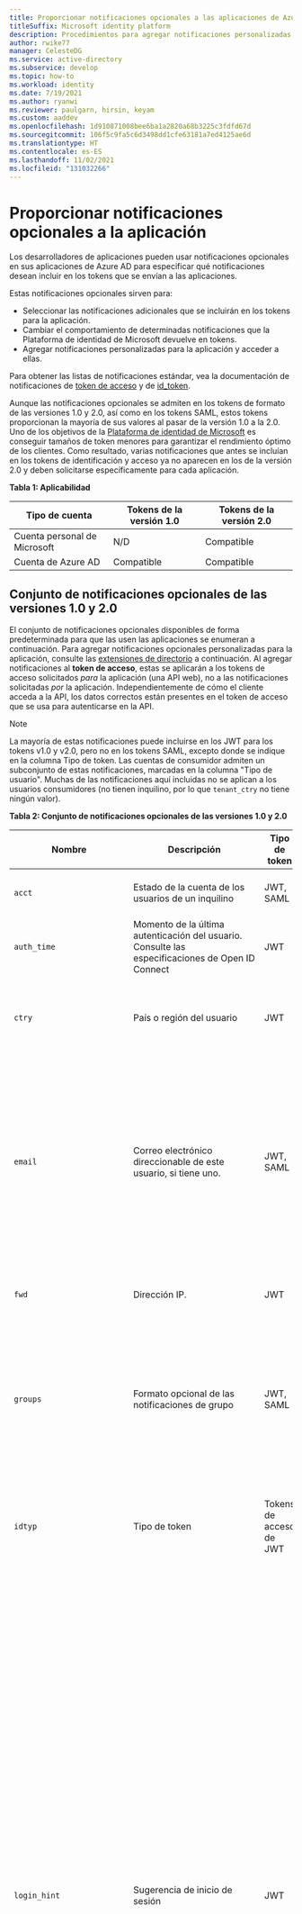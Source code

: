 ```yaml
---
title: Proporcionar notificaciones opcionales a las aplicaciones de Azure AD
titleSuffix: Microsoft identity platform
description: Procedimientos para agregar notificaciones personalizadas o adicionales a los tokens SAML 2.0 y JSON Web Token (JWT) que emite la Plataforma de identidad de Microsoft.
author: rwike77
manager: CelesteDG
ms.service: active-directory
ms.subservice: develop
ms.topic: how-to
ms.workload: identity
ms.date: 7/19/2021
ms.author: ryanwi
ms.reviewer: paulgarn, hirsin, keyam
ms.custom: aaddev
ms.openlocfilehash: 1d910871008bee6ba1a2820a68b3225c3fdfd67d
ms.sourcegitcommit: 106f5c9fa5c6d3498dd1cfe63181a7ed4125ae6d
ms.translationtype: HT
ms.contentlocale: es-ES
ms.lasthandoff: 11/02/2021
ms.locfileid: "131032266"
---
```

# <a name="provide-optional-claims-to-your-app"></a>Proporcionar notificaciones opcionales a la aplicación

Los desarrolladores de aplicaciones pueden usar notificaciones opcionales en sus aplicaciones de Azure AD para especificar qué notificaciones desean incluir en los tokens que se envían a las aplicaciones.

Estas notificaciones opcionales sirven para:

- Seleccionar las notificaciones adicionales que se incluirán en los tokens para la aplicación.
- Cambiar el comportamiento de determinadas notificaciones que la Plataforma de identidad de Microsoft devuelve en tokens.
- Agregar notificaciones personalizadas para la aplicación y acceder a ellas.

Para obtener las listas de notificaciones estándar, vea la documentación de notificaciones de [token de acceso](access-tokens.md) y de [id_token](id-tokens.md).

Aunque las notificaciones opcionales se admiten en los tokens de formato de las versiones 1.0 y 2.0, así como en los tokens SAML, estos tokens proporcionan la mayoría de sus valores al pasar de la versión 1.0 a la 2.0. Uno de los objetivos de la [Plataforma de identidad de Microsoft](./v2-overview.md) es conseguir tamaños de token menores para garantizar el rendimiento óptimo de los clientes. Como resultado, varias notificaciones que antes se incluían en los tokens de identificación y acceso ya no aparecen en los de la versión 2.0 y deben solicitarse específicamente para cada aplicación.

**Tabla 1: Aplicabilidad**

| Tipo de cuenta               | Tokens de la versión 1.0 | Tokens de la versión 2.0 |
|----------------------------|-------------|-------------|
| Cuenta personal de Microsoft | N/D         | Compatible   |
| Cuenta de Azure AD           | Compatible   | Compatible   |

## <a name="v10-and-v20-optional-claims-set"></a>Conjunto de notificaciones opcionales de las versiones 1.0 y 2.0

El conjunto de notificaciones opcionales disponibles de forma predeterminada para que las usen las aplicaciones se enumeran a continuación. Para agregar notificaciones opcionales personalizadas para la aplicación, consulte las [extensiones de directorio](#configuring-directory-extension-optional-claims) a continuación. Al agregar notificaciones al **token de acceso**, estas se aplicarán a los tokens de acceso solicitados *para* la aplicación (una API web), no a las notificaciones solicitadas *por* la aplicación. Independientemente de cómo el cliente acceda a la API, los datos correctos están presentes en el token de acceso que se usa para autenticarse en la API.

> [!NOTE]
>La mayoría de estas notificaciones puede incluirse en los JWT para los tokens v1.0 y v2.0, pero no en los tokens SAML, excepto donde se indique en la columna Tipo de token. Las cuentas de consumidor admiten un subconjunto de estas notificaciones, marcadas en la columna "Tipo de usuario".  Muchas de las notificaciones aquí incluidas no se aplican a los usuarios consumidores (no tienen inquilino, por lo que `tenant_ctry` no tiene ningún valor).

**Tabla 2: Conjunto de notificaciones opcionales de las versiones 1.0 y 2.0**

| Nombre                       |  Descripción   | Tipo de token | Tipo de usuario | Notas  |
|----------------------------|----------------|------------|-----------|--------|
| `acct`                | Estado de la cuenta de los usuarios de un inquilino | JWT, SAML | | Si el usuario es miembro del inquilino, el valor es `0`. Si es un invitado, el valor es `1`. |
| `auth_time`                | Momento de la última autenticación del usuario. Consulte las especificaciones de Open ID Connect| JWT        |           |  |
| `ctry`                     | País o región del usuario | JWT |  | Azure AD devuelve la notificación opcional `ctry` si existe, y el valor del campo es un código de país o región estándar de dos letras, como FR, JP, SZ, etc. |
| `email`                    | Correo electrónico direccionable de este usuario, si tiene uno.  | JWT, SAML | MSA, Azure AD | Si el usuario es un invitado en el inquilino, este valor se incluye de forma predeterminada.  Para los usuarios administrados (aquellos dentro del inquilino), se debe solicitar a través de esta notificación opcional o, únicamente en la versión 2.0, con el ámbito OpenID.  Para los usuarios administrados, se debe establecer la dirección de correo electrónico en el [portal de administración de Office](https://portal.office.com/adminportal/home#/users).|
| `fwd`                      | Dirección IP.| JWT    |   | Agrega la dirección IPv4 original del cliente solicitante (cuando se encuentra en una red virtual) |
| `groups`| Formato opcional de las notificaciones de grupo |JWT, SAML| |Se usa con la opción de configuración GroupMembershipClaims en el [manifiesto de la aplicación](reference-app-manifest.md), que se debe establecer también. Para más información, vea las [notificaciones de grupo](#configuring-groups-optional-claims) abajo. Para más información sobre las notificaciones de grupo, vea [Cómo configurar notificaciones de grupo](../hybrid/how-to-connect-fed-group-claims.md)
| `idtyp`                    | Tipo de token   | Tokens de acceso de JWT | Especial: únicamente en tokens de acceso de solo aplicación |  El valor es `app` cuando el token es un token de solo aplicación. Esta es la forma más precisa para que una API determine si un token es un token de aplicación o un token de usuario + aplicación.|
| `login_hint`               | Sugerencia de inicio de sesión   | JWT | MSA, Azure AD | Una notificación de sugerencia de inicio de sesión opaca y de confianza.  Esta notificación es el mejor valor que se puede usar para el parámetro `login_hint` de OAuth en todos los flujos para el inicio de sesión único.  También se puede pasar entre aplicaciones para ayudar en el inicio de sesión único en modo silencioso: la aplicación A puede iniciar la sesión de un usuario, leer la notificación `login_hint` y, a continuación, enviar la notificación y el contexto del inquilino actual a la aplicación B en la cadena o fragmento de la cadena de consulta cuando el usuario hace clic en un vínculo que le lleva a la aplicación B. Para evitar problemas de confiabilidad y condiciones de carrera, la notificación `login_hint` *no* incluye el inquilino actual del usuario y tiene como valor predeterminado el inquilino principal del usuario cuando se usa.  Si trabaja en un escenario de invitado, en el que el usuario es de otro inquilino, debe proporcionar un identificador de inquilino en la solicitud de inicio de sesión y pasar lo mismo a las aplicaciones con las que esté asociado. Sin embargo, esta notificación está pensada para su uso con la funcionalidad `login_hint` existente del SDK, como se ha expuesto. |
| `sid`                      | Identificador de sesión que se usa para el cierre de cada sesión de usuario. | JWT        |  Cuentas personal y de Azure AD.   |         |
| `tenant_ctry`              | País o región del inquilino de recursos | JWT | | Igual que `ctry`, salvo que un administrador lo establezca en un nivel de inquilino.  También debe ser un valor estándar de dos letras. |
| `tenant_region_scope`      | Región del inquilino de los recursos | JWT        |           | |
| `upn`                      | UserPrincipalName | JWT, SAML  |           | Un identificador del usuario que se puede usar con el parámetro username_hint.  No es un identificador duradero para el usuario y no debe usarse para identificar de forma exclusiva la información del usuario (por ejemplo, como una clave de base de datos). En su lugar, use el id. de objeto de usuario (`oid`) como clave de base de datos. Los usuarios que inician sesión con un [id. de inicio de sesión alternativo](../authentication/howto-authentication-use-email-signin.md) no deben mostrar su nombre principal de usuario (UPN). En su lugar, use las siguientes notificaciones de token de identificador para mostrar el estado de inicio de sesión al usuario: `preferred_username` o `unique_name` para los tokens v1 y `preferred_username` para los tokens v2. Aunque esta notificación se incluye automáticamente, puede especificarla como opcional para adjuntar propiedades adicionales y así modificarle el comportamiento para los usuarios invitados Debe usar la notificación `login_hint` para el uso de `login_hint`: los identificadores legibles como el UPN no son de confianza.|
| `verified_primary_email`   | Procede del valor PrimaryAuthoritativeEmail del usuario.      | JWT        |           |         |
| `verified_secondary_email` | Procede del valor SecondaryAuthoritativeEmail del usuario.   | JWT        |           |        |
| `vnet`                     | Información del especificador de la red virtual | JWT        |           |      |
| `xms_pdl`             | Ubicación de datos preferida   | JWT | | En los inquilinos multigeográficos, la ubicación de datos preferida es el código de tres letras que muestra la región geográfica en la que se encuentra el usuario. Para más información, vea la [documentación de Azure AD Connect acerca de la ubicación de datos preferida](../hybrid/how-to-connect-sync-feature-preferreddatalocation.md).<br/>Por ejemplo: `APC` para Asia Pacífico. |
| `xms_pl`                   | Idioma preferido del usuario  | JWT ||Idioma preferido del usuario, si se establece. Se origina desde su inquilino principal, en escenarios de acceso de invitado. Con formato LL-CC ("en-us"). |
| `xms_tpl`                  | Idioma preferido del inquilino| JWT | | Idioma preferido del inquilino de recursos, si se establece. Con formato LL ("en"). |
| `ztdid`                    | Identificador de implementación sin interacción | JWT | | La identidad del dispositivo usada en [Windows AutoPilot](/windows/deployment/windows-autopilot/windows-10-autopilot). |

## <a name="v20-specific-optional-claims-set"></a>Conjunto de notificaciones opcionales específicas de la versión 2.0

Estas notificaciones siempre se incluyen en los tokens de la versión 1.0 de Azure AD, pero no en los de la versión 2.0, a menos que se solicite. Estas notificaciones solo son válidas en los JWT (tokens de identificación y de acceso).

**Tabla 3: Notificaciones opcionales exclusivas de la versión 2.0**

| Notificación de JWT     | Nombre                            | Descripción                                | Notas |
|---------------|---------------------------------|-------------|-------|
| `ipaddr`      | Dirección IP                      | Dirección IP del cliente desde el que se inició sesión.   |       |
| `onprem_sid`  | Identificador de seguridad local |                                             |       |
| `pwd_exp`     | Tiempo de expiración de la contraseña        | Fecha y hora a la que expira la contraseña. |       |
| `pwd_url`     | Cambiar dirección URL de contraseña             | Dirección URL que el usuario puede visitar para cambiar la contraseña.   |   |
| `in_corp`     | Dentro de red corporativa        | Indica si el cliente ha iniciado sesión desde la red corporativa. En caso contrario, la notificación no se incluye.   |  En función de la configuración de las [IP de confianza](../authentication/howto-mfa-mfasettings.md#trusted-ips) de MFA.    |
| `family_name` | Apellido                       | Proporciona el apellido del usuario según está definido en el objeto de usuario. <br>"family_name": "Miller" | Se admite en MSA y Azure AD. Requiere el ámbito `profile`.   |
| `given_name`  | Nombre                      | Proporciona el nombre de pila o "dado" del usuario, tal como se establece en el objeto de usuario.<br>"given_name": "Frank"                   | Se admite en MSA y Azure AD.  Requiere el ámbito `profile`. |
| `upn`         | Nombre principal del usuario | Un identificador del usuario que se puede usar con el parámetro username_hint.  No es un identificador duradero para el usuario y no debe usarse para identificar de forma exclusiva la información del usuario (por ejemplo, como una clave de base de datos). En su lugar, use el id. de objeto de usuario (`oid`) como clave de base de datos. Los usuarios que inician sesión con un [id. de inicio de sesión alternativo](../authentication/howto-authentication-use-email-signin.md) no deben mostrar su nombre principal de usuario (UPN). En su lugar, use la notificación `preferred_username` para mostrar el estado de inicio de sesión al usuario. | Consulte a continuación las [propiedades adicionales](#additional-properties-of-optional-claims) de la configuración de la notificación. Requiere el ámbito `profile`.|

## <a name="v10-specific-optional-claims-set"></a>Conjunto de notificaciones opcionales específicas de la versión 1.0

Algunas de las mejoras del formato de token de la versión 2 están disponibles para las aplicaciones que usan el formato de token de la 1, ya que ayudan a mejorar la seguridad y la confiabilidad. Estas no surtirán efecto en los tokens de identificador solicitados desde el punto de conexión de la versión 2 ni en los tokens de acceso para las API que usan el formato de token de la versión 2. Estos solo se aplican a los token de JWT, no a los de SAML. 

**Tabla 4: Notificaciones opcionales exclusivas de la versión 1.0**


| Notificación de JWT     | Nombre                            | Descripción | Notas |
|---------------|---------------------------------|-------------|-------|
|`aud`          | Público | Siempre está presente en JWT, pero en los tokens de acceso v1 se puede emitir de varias maneras: cualquier URI de appID, con o sin una barra diagonal final, así como el identificador de cliente del recurso. Puede resultar difícil de codificar con esta aleatoriedad al realizar la validación de tokens.  Use las [propiedades adicionales para esta notificación](#additional-properties-of-optional-claims) a fin de asegurarse de que siempre se establezca en el identificador del cliente del recurso en los tokens de acceso de la versión 1. | Solo tokens de acceso JWT de la versión 1|
|`preferred_username` | Nombre de usuario preferido        | Proporciona la notificación de nombre de usuario preferido en los tokens de la versión 1. Esto facilita que las aplicaciones proporcionen sugerencias de nombre de usuario e indiquen nombres para mostrar legibles, independientemente de su tipo de token.  Se recomienda usar esta notificación opcional en lugar de `upn` o `unique_name`, por ejemplo. | Tokens de identificador y tokens de acceso de la versión 1 |

### <a name="additional-properties-of-optional-claims"></a>Propiedades adicionales de las notificaciones opcionales

Algunas notificaciones opcionales se pueden configurar para cambiar la manera de devolver la notificación. Estas propiedades adicionales se utilizan principalmente para ayudar a la migración de aplicaciones locales con expectativas de datos diferentes. Por ejemplo, `include_externally_authenticated_upn_without_hash` ayuda con los clientes que no pueden admitir almohadillas (`#`) en el UPN.

**Tabla 4: Valores para configurar las notificaciones opcionales**

| Nombre de propiedad  | Nombre de la propiedad adicional | Descripción |
|----------------|--------------------------|-------------|
| `upn`          |                          | Puede usarse en respuestas SAML y JWT y para los token v1.0 y v2.0. |
|                | `include_externally_authenticated_upn`  | Incluye el nombre principal de usuario invitado tal como se almacenó en el inquilino de recursos. Por ejemplo: `foo_hometenant.com#EXT#@resourcetenant.com` |
|                | `include_externally_authenticated_upn_without_hash` | Igual que antes, excepto que las marcas hash (`#`) se reemplazan con guiones bajos (`_`); por ejemplo, `foo_hometenant.com_EXT_@resourcetenant.com`|
| `aud`          |                          | En los tokens de acceso de la versión 1, se usa para cambiar el formato de la notificación `aud`.  Esto no tiene ningún efecto en los tokens de la versión 2 ni en los tokens de identificador de ninguna versión, donde la notificación `aud` es siempre el identificador del cliente. Use esta configuración para asegurarse de que la API pueda realizar la validación de las audiencias más fácilmente. Al igual que todas las notificaciones opcionales que afectan al token de acceso, el recurso de la solicitud debe establecer esta notificación opcional, ya que los recursos poseen el token de acceso.|
|                | `use_guid`               | Emite el identificador de cliente del recurso (API) en formato GUID como notificación `aud` siempre en lugar de que sea dependiente del entorno de ejecución. Por tanto, si un recurso establece esta marca y su identificador de cliente es `bb0a297b-6a42-4a55-ac40-09a501456577`, cualquier aplicación que solicite un token de acceso para ese recurso recibirá un token de acceso con `aud`: `bb0a297b-6a42-4a55-ac40-09a501456577`. </br></br> Sin este conjunto de notificaciones, una API podría obtener tokens con una notificación `aud` de `api://MyApi.com`, `api://MyApi.com/`, `api://myapi.com/AdditionalRegisteredField` o cualquier otro valor establecido como un URI de identificador de aplicación para esa API, así como el identificador de cliente del recurso. |

#### <a name="additional-properties-example"></a>Ejemplo de propiedades adicionales

```json
"optionalClaims": {
    "idToken": [
        {
            "name": "upn",
            "essential": false,
            "additionalProperties": [
                "include_externally_authenticated_upn"
            ]
        }
    ]
}
```

Este objeto OptionalClaims hace que el token de identificador devuelto al cliente incluya una notificación `upn` con el inquilino de inicio adicional y la información de los recursos del inquilino. La notificación `upn` solo cambia en el token si el usuario es un invitado en el inquilino (que usa un IDP diferente para la autenticación).

## <a name="configuring-optional-claims"></a>Configuración de notificaciones opcionales

> [!IMPORTANT]
> Los tokens de acceso **siempre** se generan mediante el manifiesto del recurso, no del cliente,  con lo cual en la solicitud `...scope=https://graph.microsoft.com/user.read...`, el recurso es Microsoft Graph API.  Por lo tanto, el token de acceso se crea usando el manifiesto de Microsoft Graph API, no el manifiesto del cliente.  Cambiar el manifiesto de la aplicación nunca hará que los tokens de Microsoft Graph API tengan un aspecto diferente.  Para confirmar que los cambios realizados en `accessToken` han surtido efecto, solicite un token para la aplicación, no otra aplicación.

Puede configurar notificaciones opcionales para la aplicación mediante la interfaz de usuario o el manifiesto.

1. Vaya a <a href="https://portal.azure.com/" target="_blank">Azure Portal</a>. 
1. Busque y seleccione **Azure Active Directory**.
1. En **Administrar**, seleccione **Registros de aplicaciones**.
1. Seleccione en la lista la aplicación para la que desea configurar notificaciones opcionales.

**Configuración de notificaciones opcionales mediante la interfaz de usuario:**

[![Configuración de notificaciones opcionales en la interfaz de usuario](./media/active-directory-optional-claims/token-configuration.png)](./media/active-directory-optional-claims/token-configuration.png)

1. En **Administrar**, seleccione **Configuración del token**.
   - La hoja **Configuración del token** de la opción de la interfaz de usuario no está disponible para las aplicaciones registradas en un inquilino de Azure AD B2C que se puede configurar mediante la modificación del manifiesto de aplicación. Para más información, consulte [Adición de notificaciones y personalización de la entrada del usuario mediante directivas personalizadas en Azure Active Directory B2C](../../active-directory-b2c/configure-user-input.md).  

1. Seleccione **Agregar notificación opcional**.
1. Seleccione el tipo de token que desea configurar.
1. Seleccione las notificaciones opcionales que va a agregar.
1. Seleccione **Agregar**.


**Configuración de notificaciones opcionales mediante el manifiesto de aplicación:**

[![Muestra cómo configurar notificaciones opcionales mediante el manifiesto de aplicación.](./media/active-directory-optional-claims/app-manifest.png)](./media/active-directory-optional-claims/app-manifest.png)

1. En **Administrar**, seleccione **Manifiesto**. Se abrirá un editor de manifiestos basado en web que le permitirá editar el manifiesto. Si lo desea, puede seleccionar **Descargar**, editar el manifiesto de forma local y, a continuación, usar **Cargar** para volver a aplicarlo a la aplicación. Para más información sobre el manifiesto de aplicación, consulte el [artículo Descripción del manifiesto de aplicación de Azure AD](reference-app-manifest.md).

    La entrada siguiente del manifiesto de aplicación agrega las notificaciones opcionales `auth_time`, `ipaddr` y `upn` a los tokens de identificador, acceso y SAML.

    ```json
    "optionalClaims": {
        "idToken": [
            {
                "name": "auth_time",
                "essential": false
            }
        ],
        "accessToken": [
            {
                "name": "ipaddr",
                "essential": false
            }
        ],
        "saml2Token": [
            {
                "name": "upn",
                "essential": false
            },
            {
                "name": "extension_ab603c56068041afb2f6832e2a17e237_skypeId",
                "source": "user",
                "essential": false
            }
        ]
    }
    ```

2. Cuando termine, seleccione **Guardar**. Ahora, las notificaciones opcionales especificadas se incluirán en los tokens de la aplicación.


### <a name="optionalclaims-type"></a>Tipo OptionalClaims

Indica las notificaciones opcionales solicitadas por una aplicación. Una aplicación puede configurar que las notificaciones opcionales se devuelvan en los tres tipos de tokens (de identificación, de acceso y SAML 2) que reciba desde el servicio de token de seguridad. La aplicación puede configurar un conjunto diferente de notificaciones opcionales que se devuelva en cada tipo de token. La propiedad OptionalClaims de la entidad de la aplicación es un objeto OptionalClaims.

**Tabla 5: Propiedades del tipo OptionalClaims**

| Nombre          | Tipo                       | Descripción                                           |
|---------------|----------------------------|-------------------------------------------------------|
| `idToken`     | Colección (OptionalClaim) | Notificaciones opcionales que se devuelven en el token de identificación de JWT.     |
| `accessToken` | Colección (OptionalClaim) | Notificaciones opcionales que se devuelven en el token de acceso de JWT. |
| `saml2Token`  | Colección (OptionalClaim) | Notificaciones opcionales que se devuelven en el token SAML de JWT.       |

### <a name="optionalclaim-type"></a>Tipo OptionalClaim

Contiene una notificación opcional asociada a una aplicación o una entidad de servicio. Las propiedades idToken, accessToken y saml2Token del tipo [OptionalClaims](/graph/api/resources/optionalclaims) son una colección de OptionalClaim.
Si lo admite una notificación concreta, también puede modificar el comportamiento de OptionalClaim con el campo AdditionalProperties.

**Tabla 6: Propiedades del tipo OptionalClaim**

| Nombre                   | Tipo                    | Descripción                                                                                                                                                                                                                                                                                                   |
|------------------------|-------------------------|---------------------------------------------------------------------------------------------------------------------------------------------------------------------------------------------------------------------------------------------------------------------------------------------------------------|
| `name`                 | Edm.String              | Nombre de la notificación opcional.                                                                                                                                                                                                                                                                               |
| `source`               | Edm.String              | Origen (objeto de directorio) de la notificación. Hay unas notificaciones predefinidas y otras definidas por el usuario desde las propiedades de extensión. Si el valor de origen es null, es una notificación opcional predefinida. Si el valor de origen es user, el valor de la propiedad name es la propiedad de extensión del objeto de usuario. |
| `essential`            | Edm.Boolean             | Si el valor es true, la notificación especificada por el cliente es necesaria garantizar una experiencia de autorización sin problemas para la tarea concreta solicitada por el usuario final. El valor predeterminado es false.                                                                                                                 |
| `additionalProperties` | Colección (Edm.String) | Propiedades adicionales de la notificación. Si existe una propiedad en esta colección, modifica el comportamiento de la notificación opcional especificada en la propiedad name.                                                                                                                                                   |

## <a name="configuring-directory-extension-optional-claims"></a>Configuración de notificaciones opcionales de extensión de directorio

Además del conjunto de notificaciones opcionales estándar, también se pueden configurar tokens para incluir las extensiones. Para obtener más información, consulte [la documentación de extensionProperty de Microsoft Graph](/graph/api/resources/extensionproperty).

Las notificaciones opcionales no admiten las extensiones abiertas y de esquema; solo las extensiones de directorio de estilo de AAD-Graph. Esta característica es útil para adjuntar información de usuario adicional que puede usar la aplicación, por ejemplo, un identificador adicional o la opción de configuración importante que el usuario haya establecido. Vea la parte inferior de esta página para obtener un ejemplo.

Las extensiones de esquema de directorio son una característica solo de Azure AD. Si el manifiesto de aplicación solicita una extensión personalizada y un usuario de MSA inicia sesión en la aplicación, estas extensiones no se devolverán.

### <a name="directory-extension-formatting"></a>Formato de extensión de directorio

Al configurar las notificaciones opcionales de la extensión de directorio mediante el manifiesto de aplicación, use el nombre completo de la extensión (en el formato: `extension_<appid>_<attributename>`). `<appid>` debe coincidir con el identificador de la aplicación que solicita la notificación.

En el JWT, estas notificaciones se emitirán con el siguiente formato de nombre: `extn.<attributename>`.

En los tokens SAML, estas notificaciones se emitirán con el siguiente formato de identificador uniforme de recursos: `http://schemas.microsoft.com/identity/claims/extn.<attributename>`.

## <a name="configuring-groups-optional-claims"></a>Configuración de notificaciones opcionales de grupo

En esta sección se describen las opciones de configuración de notificaciones opcionales para cambiar los atributos de grupo usados en las notificaciones de grupo, desde el atributo objectID de grupo predeterminado a los atributos que se sincronizan desde una instalación local de Active Directory de Windows. Puede configurar notificaciones opcionales de grupo para la aplicación mediante la interfaz de usuario o el manifiesto.

> [!IMPORTANT]
> Consulte [Configurar notificaciones de grupo de aplicaciones con Azure AD](../hybrid/how-to-connect-fed-group-claims.md) para obtener más detalles, incluidas algunas salvedades importantes sobre las notificaciones de grupo de los atributos locales.

**Configuración de notificaciones opcionales de grupo mediante la interfaz de usuario:**

1. Inicie sesión en <a href="https://portal.azure.com/" target="_blank">Azure Portal</a>.
1. Después de haberse autenticado, elija el inquilino de Azure AD; para ello, selecciónelo en la esquina superior derecha de la página.
1. Busque y seleccione **Azure Active Directory**.
1. En **Administrar**, seleccione **Registros de aplicaciones**.
1. Seleccione en la lista la aplicación para la que desea configurar notificaciones opcionales.
1. En **Administrar**, seleccione **Configuración del token**.
1. Seleccione **Agregar notificación de grupos**.
1. Seleccione los tipos de grupo que se van a devolver (**Grupos de seguridad**, **Roles de directorio**, **Todos los grupos** o **Grupos asignados a la aplicación**). La opción **Grupos asignados a la aplicación** solo incluye esos grupos. La opción **Todos los grupos** incluye **SecurityGroup**, **DirectoryRole** y **DistributionList**, pero no **Grupos asignados a la aplicación**. 
1. Opcional: seleccione las propiedades de tipo de token específico para modificar el valor de notificaciones de grupos para que contenga los atributos de grupo locales o para cambiar el tipo de notificaciones a un rol.
1. Seleccione **Guardar**.

**Configuración de notificaciones opcionales de grupo mediante el manifiesto de aplicación:**

1. Inicie sesión en <a href="https://portal.azure.com/" target="_blank">Azure Portal</a>.
1. Después de haberse autenticado, elija el inquilino de Azure AD; para ello, selecciónelo en la esquina superior derecha de la página.
1. Busque y seleccione **Azure Active Directory**.
1. Seleccione en la lista la aplicación para la que desea configurar notificaciones opcionales.
1. En **Administrar**, seleccione **Manifiesto**.
1. Agregue la siguiente entrada mediante el editor de manifiestos:

   Los valores válidos son:

   - "Todos" (esta opción incluye SecurityGroup, DirectoryRole y DistributionList)
   - "SecurityGroup"
   - "DirectoryRole"
   - "ApplicationGroup" (esta opción solo incluye los grupos asignados a la aplicación)

   Por ejemplo:

    ```json
    "groupMembershipClaims": "SecurityGroup"
    ```

   De forma predeterminada, los valores de ObjectID de grupo se emitirán en el valor de la notificación de grupo.  Para modificar el valor de la notificación para que contenga los atributos del grupo local, o para cambiar el tipo de notificación a rol, use la configuración de notificaciones opcionales de la siguiente manera:

1. Establezca las notificaciones opcionales para la configuración de nombre de grupo.

   Si quiere que los grupos del token contengan los atributos de grupo locales de AD en la sección de notificaciones opcionales, especifique a qué tipo de token se debe aplicar la notificación, el nombre de la notificación opcional solicitada y las propiedades adicionales que quiera usar.  Pueden aparecer varios tipos de token:

   - idToken para el token de OIDC ID
   - accessToken para el token de acceso OAuth
   - Saml2Token para los token de SAML.

   El tipo Saml2Token se aplica a los token con formato SAML 1.1 y SAML 2.0.

   Para cada tipo de token relevante, modifique las notificaciones de grupos para usar la sección OptionalClaims en el manifiesto. El esquema de OptionalClaims es el siguiente:

    ```json
    {
        "name": "groups",
        "source": null,
        "essential": false,
        "additionalProperties": []
    }
    ```

   | Esquema de notificaciones opcionales | Value |
   |----------|-------------|
   | **name:** | Debe ser "grupos" |
   | **source:** | No se usa. Omitir o especificar null |
   | **essential:** | No se usa. Omitir o especificar falso |
   | **additionalProperties:** | Lista de propiedades adicionales.  Las opciones válidas son "sam_account_name", "dns_domain_and_sam_account_name", "netbios_domain_and_sam_account_name", "emit_as_roles". |

   En additionalProperties solo se necesita un valor de "sam_account_name", "dns_domain_and_sam_account_name", "netbios_domain_and_sam_account_name".  Si hay más de uno, se usa el primero y omiten los demás.

   Algunas aplicaciones requieren información de grupo sobre el usuario en la notificación de rol.  Para cambiar el tipo de notificación de una notificación de grupo a una notificación de rol, agregue "emit_as_roles" a las propiedades adicionales.  Los valores de grupo se emitirán en la notificación de rol.

   Si se usa "emit_as_roles", cualquier rol de aplicación configurado que se asigne al usuario no aparecerá en la notificación de rol.

**Ejemplos:**

1) Emita grupos como nombres de grupo en tokens de acceso OAuth con el formato dnsDomainName\sAMAccountName.

    **Configuración en la interfaz de usuario:**

    [![Configuración de notificaciones opcionales](./media/active-directory-optional-claims/groups-example-1.png)](./media/active-directory-optional-claims/groups-example-1.png)

    **Entrada en el manifiesto de aplicación:**

    ```json
    "optionalClaims": {
        "accessToken": [
            {
                "name": "groups",
                "additionalProperties": [
                    "dns_domain_and_sam_account_name"
                ]
            }
        ]
    }
    ```

2) Emita los nombres de grupo que se devolverán en el formato NetBIOSDomain\sAMAccountName como la notificación de roles de los token de SAML y OIDC ID.

    **Configuración en la interfaz de usuario:**

    '[![Notificaciones opcionales en el manifiesto](./media/active-directory-optional-claims/groups-example-2.png)](./media/active-directory-optional-claims/groups-example-2.png)

    **Entrada en el manifiesto de aplicación:**

    ```json
    "optionalClaims": {
        "saml2Token": [
            {
                "name": "groups",
                "additionalProperties": [
                    "netbios_name_and_sam_account_name",
                    "emit_as_roles"
                ]
            }
        ],
        "idToken": [
            {
                "name": "groups",
                "additionalProperties": [
                    "netbios_name_and_sam_account_name",
                    "emit_as_roles"
                ]
            }
        ]
    }
    ```

## <a name="optional-claims-example"></a>Ejemplo de notificaciones opcionales

En esta sección, conocerá un escenario para ver cómo puede usar la característica de notificaciones opcionales para su aplicación.
Hay varias opciones disponibles para actualizar las propiedades de una configuración de identidad de la aplicación y así habilitar y configurar las notificaciones opcionales:

- Puede usar la interfaz de usuario de **Configuración del token** (consulte el ejemplo siguiente).
- Puede usar el **Manifiesto** (consulte el ejemplo a continuación). Lea primero el documento [Manifiesto de aplicación de Azure Active Directory](./reference-app-manifest.md) para una introducción al manifiesto.
- También es posible escribir una aplicación que use [Microsoft Graph API](/graph/use-the-api) para actualizarla. El tipo [OptionalClaims](/graph/api/resources/optionalclaims) de la guía de referencia de Microsoft Graph API puede ayudarle con la configuración de las notificaciones opcionales.

**Ejemplo**:

En el siguiente ejemplo usará la interfaz de usuario de **Configuración del token** y el **Manifiesto** para agregar notificaciones opcionales a los tokens de acceso, identificador y SAML previstos para la aplicación. Se agregarán distintas notificaciones opcionales para cada tipo de token que la aplicación puede recibir:

- Los tokens de identificación contendrán el nombre principal de usuario de los usuarios federados en la forma completa (`<upn>_<homedomain>#EXT#@<resourcedomain>`).
- Ahora, los tokens de acceso que soliciten otros clientes para esta aplicación incluirán la notificación auth_time.
- Los tokens SAML contendrán ahora la extensión del esquema de directorio skypeId (en este ejemplo, el identificador de esta aplicación es ab603c56068041afb2f6832e2a17e237). Los tokens SAML expondrán el identificador de Skype como `extension_skypeId`.

**Configuración en la interfaz de usuario:**

1. Inicie sesión en <a href="https://portal.azure.com/" target="_blank">Azure Portal</a>.
1. Después de haberse autenticado, elija el inquilino de Azure AD; para ello, selecciónelo en la esquina superior derecha de la página.

1. Busque y seleccione **Azure Active Directory**.

1. En **Administrar**, seleccione **Registros de aplicaciones**.

1. Busque la aplicación para la que quiera configurar notificaciones opcionales en la lista y selecciónela.

1. En **Administrar**, seleccione **Configuración del token**.

1. Seleccione **Agregar notificación opcional**, elija el tipo de token de **Id.** , seleccione **upn** en la lista de notificaciones y, finalmente, **Agregar**.

1. Seleccione **Agregar notificación opcional**, elija el tipo de token de **Acceso**, seleccione **auth_time** en la lista de notificaciones y, finalmente, **Agregar**.

1. En la pantalla de información general de Configuración del token, seleccione el icono de lápiz situado junto a **upn**, seleccione el control de alternancia **Autenticado externamente** y, por último, **Guardar**.

1. Seleccione **Agregar notificación opcional**, elija el tipo de token **SAML**, seleccione **extn.skypeID** en la lista de notificaciones (solo es aplicable si ha creado un objeto de usuario de Azure AD denominado skypeID) y, finalmente, **Agregar**.

    [![Notificaciones opcionales para el token SAML](./media/active-directory-optional-claims/token-config-example.png)](./media/active-directory-optional-claims/token-config-example.png)

**Configuración en el manifiesto:**

1. Inicie sesión en <a href="https://portal.azure.com/" target="_blank">Azure Portal</a>.
1. Después de haberse autenticado, elija el inquilino de Azure AD; para ello, selecciónelo en la esquina superior derecha de la página.
1. Busque y seleccione **Azure Active Directory**.
1. Busque la aplicación para la que quiera configurar notificaciones opcionales en la lista y selecciónela.
1. En **Administrar**, seleccione **Manifiesto** para abrir el editor de manifiestos en línea.
1. Puede editar directamente el manifiesto mediante este editor. El manifiesto sigue el esquema de la [Entidad de la aplicación](./reference-app-manifest.md) y da formato al manifiesto automáticamente al guardarlo. Se agregarán los elementos nuevos a la propiedad `OptionalClaims`.

    ```json
    "optionalClaims": {
        "idToken": [
            {
                "name": "upn",
                "essential": false,
                "additionalProperties": [
                    "include_externally_authenticated_upn"
                ]
            }
        ],
        "accessToken": [
            {
                "name": "auth_time",
                "essential": false
            }
        ],
        "saml2Token": [
            {
                "name": "extension_ab603c56068041afb2f6832e2a17e237_skypeId",
                "source": "user",
                "essential": true
            }
        ]
    }
    ```

1. Cuando haya terminado de actualizar el manifiesto, seleccione **Guardar** para guardarlo.

## <a name="next-steps"></a>Pasos siguientes

Más información sobre las notificaciones estándares que proporciona Azure AD.

- [Tokens de identificador](id-tokens.md)
- [Tokens de acceso](access-tokens.md)
